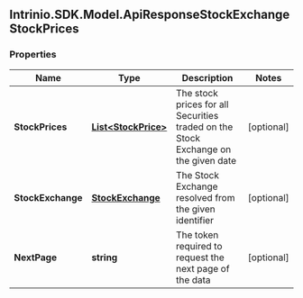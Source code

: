 ## Intrinio.SDK.Model.ApiResponseStockExchangeStockPrices
### Properties

Name | Type | Description | Notes
------------ | ------------- | ------------- | -------------
**StockPrices** | [**List&lt;StockPrice&gt;**](StockPrice.md) | The stock prices for all Securities traded on the Stock Exchange on the given date | [optional] 
**StockExchange** | [**StockExchange**](StockExchange.md) | The Stock Exchange resolved from the given identifier | [optional] 
**NextPage** | **string** | The token required to request the next page of the data | [optional] 

